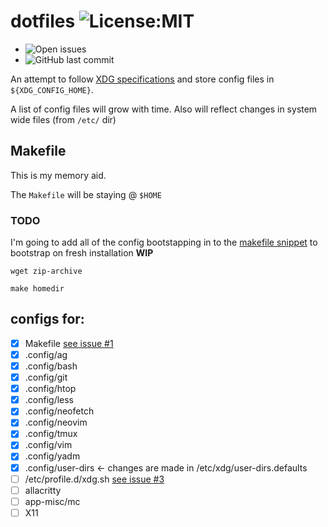 
# dotfiles  ![License:MIT](https://img.shields.io/github/license/vyvox/dotfiles)
* ![Open issues](https://img.shields.io/github/issues-raw/vyvox/dotfiles?style=plastic)
* ![GitHub last commit](https://img.shields.io/github/last-commit/vyvox/dotfiles)


An attempt to follow [XDG specifications](https://specifications.freedesktop.org/basedir-spec/basedir-spec-latest.html) and store config files in ``${XDG_CONFIG_HOME}``.

A list of config files will grow with time. Also will reflect changes in system wide files (from ``/etc/`` dir)

## Makefile
This is my memory aid.

The ``Makefile`` will be staying @ ``$HOME``

### TODO
I'm going to add all of the config bootstapping in to the [makefile snippet](https://github.com/vyvox/dotfiles/issues/1#issue-803264396)
to bootstrap on fresh installation **WIP**

```
wget zip-archive

make homedir
```


## configs for:

- [x] Makefile [see issue #1](https://github.com/vyvox/dotfiles/issues/1#issue-803264396)
- [x] .config/ag
- [x] .config/bash
- [x] .config/git
- [x] .config/htop
- [x] .config/less
- [x] .config/neofetch
- [x] .config/neovim
- [x] .config/tmux
- [x] .config/vim
- [x] .config/yadm
- [x] .config/user-dirs <- changes are made in /etc/xdg/user-dirs.defaults
- [ ] /etc/profile.d/xdg.sh [see issue #3](https://github.com/vyvox/dotfiles/issues/3#issue-806949413)
- [ ] allacritty
- [ ] app-misc/mc
- [ ] X11
